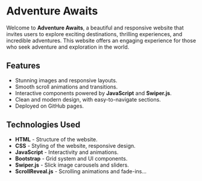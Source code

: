 # Adventure Awaits

Welcome to **Adventure Awaits**, a beautiful and responsive website that invites users to explore exciting destinations, thrilling experiences, and incredible adventures. This website offers an engaging experience for those who seek adventure and exploration in the world.

## Features

- Stunning images and responsive layouts.
- Smooth scroll animations and transitions.
- Interactive components powered by **JavaScript** and **Swiper.js**.
- Clean and modern design, with easy-to-navigate sections.
- Deployed on GitHub pages.

## Technologies Used

- **HTML** - Structure of the website.
- **CSS** - Styling of the website, responsive design.
- **JavaScript** - Interactivity and animations.
- **Bootstrap** - Grid system and UI components.
- **Swiper.js** - Slick image carousels and sliders.
- **ScrollReveal.js** - Scrolling animations and fade-ins...
